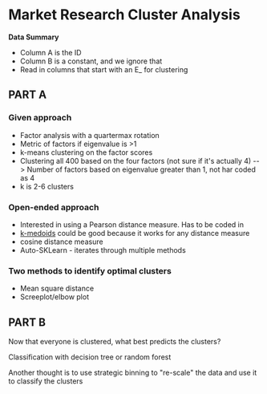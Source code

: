 # Market Research Cluster Analysis

**Data Summary**
- Column A is the ID
- Column B is a constant, and we ignore that
- Read in columns that start with an E_ for clustering

## PART A
### Given approach
- Factor analysis with a quartermax rotation
- Metric of factors if eigenvalue is >1
- k-means clustering on the factor scores
- Clustering all 400 based on the four factors (not sure if it's actually 4) --> Number of factors based on eigenvalue greater than 1, not har coded as 4
- k is 2-6 clusters

### Open-ended approach
- Interested in using a Pearson distance measure.  Has to be coded in
- <a href="https://scikit-learn-extra.readthedocs.io/en/latest/user_guide.html#k-medoids">k-medoids</a> could be good because it works for any distance measure
- cosine distance measure
- Auto-SKLearn - iterates through multiple methods

### Two methods to identify optimal clusters
- Mean square distance
- Screeplot/elbow plot


## PART B
Now that everyone is clustered, what best predicts the clusters?

Classification with decision tree or random forest

Another thought is to use strategic binning to "re-scale" the data and use it to classify the clusters
